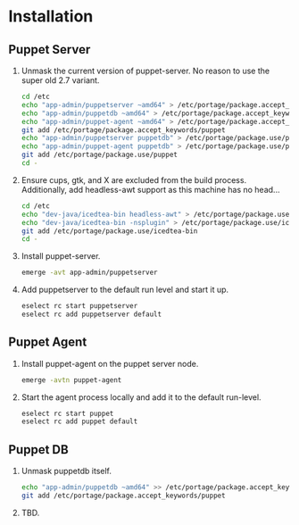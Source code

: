 # Installation

## Puppet Server

1. Unmask the current version of puppet-server. No reason to use the super old 2.7 variant.

    ```bash
    cd /etc
    echo "app-admin/puppetserver ~amd64" > /etc/portage/package.accept_keywords/puppet
    echo "app-admin/puppetdb ~amd64" > /etc/portage/package.accept_keywords/puppet
    echo "app-admin/puppet-agent ~amd64" > /etc/portage/package.accept_keywords/puppet
    git add /etc/portage/package.accept_keywords/puppet
    echo "app-admin/puppetserver puppetdb" > /etc/portage/package.use/puppet
    echo "app-admin/puppet-agent puppetdb" > /etc/portage/package.use/puppet
    git add /etc/portage/package.use/puppet
    cd -
    ```
3. Ensure cups, gtk, and X are excluded from the build process. Additionally, add headless-awt support as this machine has no head...

    ```bash
    cd /etc
    echo "dev-java/icedtea-bin headless-awt" > /etc/portage/package.use/icedtea-bin
    echo "dev-java/icedtea-bin -nsplugin" > /etc/portage/package.use/icedtea-bin
    git add /etc/portage/package.use/icedtea-bin
    cd -
    ```
2. Install puppet-server.

    ```bash
    emerge -avt app-admin/puppetserver
    ```
3. Add puppetserver to the default run level and start it up.

    ```bash
    eselect rc start puppetserver
    eselect rc add puppetserver default
    ```

## Puppet Agent

1. Install puppet-agent on the puppet server node.

    ```bash
    emerge -avtn puppet-agent
    ```
2. Start the agent process locally and add it to the default run-level.

    ```bash
    eselect rc start puppet
    eselect rc add puppet default
    ```

## Puppet DB

1. Unmask puppetdb itself.

    ```bash
    echo "app-admin/puppetdb ~amd64" >> /etc/portage/package.accept_keywords/puppet
    git add /etc/portage/package.accept_keywords/puppet
    ```
2. TBD.
